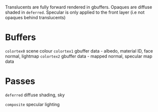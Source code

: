 Translucents are fully forward rendered in gbuffers.
Opaques are diffuse shaded in `deferred`.
Specular is only applied to the front layer (i.e not opaques behind translucents)

# Buffers

`colortex0` scene colour
`colortex1` gbuffer data - albedo, material ID, face normal, lightmap
`colortex2` gbuffer data - mapped normal, specular map data

# Passes
`deferred` diffuse shading, sky

`composite` specular lighting

